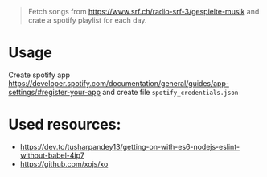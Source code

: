 > Fetch songs from https://www.srf.ch/radio-srf-3/gespielte-musik and crate a spotify playlist for each day.  

# Usage
Create spotify app https://developer.spotify.com/documentation/general/guides/app-settings/#register-your-app and create file `spotify_credentials.json`

# Used resources: 
 - https://dev.to/tusharpandey13/getting-on-with-es6-nodejs-eslint-without-babel-4ip7
 - https://github.com/xojs/xo
